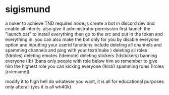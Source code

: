 # sigismund
a nuker to achieve TND
requires node.js
create a bot in discord dev and enable all intents. also give it administrator permission 
first launch the "launch.bat" to install everything
then go to the src and put in the token and everything in. you can also make the bot only for you by disable everyone option and inputting your userid
funxtions include
deleting all channels and spamming channels and ping with your text(!nuke <amount> <channelname> <text>)
deleting all roles (!droles)
deleting emotes (!demote)
deleting stickers (!dstickers)
banning everyone (!b) (bans only people with role below him so remember to give him the highest role you can
kicking everyone (!kick)
spamming roles (!roles <amount> [rolename])

modify it to high hell do whatever you want, it is all for educational purposes only afterall
(yes it is all wh40k)
